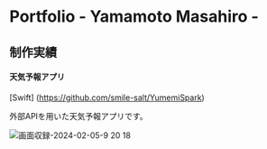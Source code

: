 # Portfolio - Yamamoto Masahiro - 

## 制作実績

#### 天気予報アプリ
[Swift]
(https://github.com/smile-salt/YumemiSpark)

外部APIを用いた天気予報アプリです。




![画面収録-2024-02-05-9 20 18](https://github.com/smile-salt/YumemiSpark/assets/139315671/c5654054-27c5-4a71-ba1a-f1f033a9b0c6)
